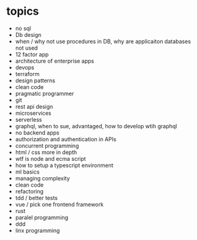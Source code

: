 # topics
- no sql
- Db design
- when / why not use procedures in DB, why are applicaiton databases not used
- 12 factor app
- architecture of enterprise apps
- devops
- terraform
- design patterns
- clean code
- pragmatic programmer
- git
- rest api design
- microservices
- serverless
- graphql, when to sue, advantaged, how to develop wtih graphql
- no backend apps
- authorization and authentication in APIs
- concurrent programming
- html / css more in depth
- wtf is node and ecma script
- how to setup a typescript environment
- ml basics
- managing complexity
- clean code
- refactoring
- tdd / better tests
- vue / pick one frontend framework
- rust
- paralel programming
- ddd
- linx programming

